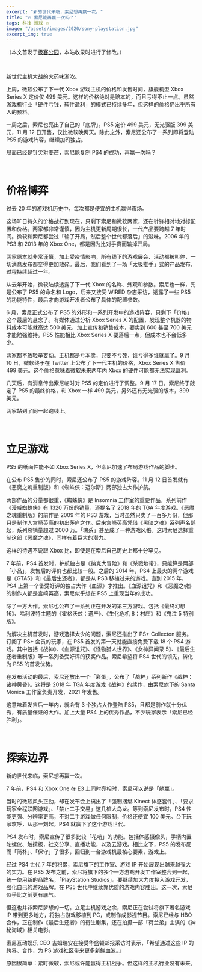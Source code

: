 ```yaml
---
excerpt: "新的世代来临，索尼想再赢一次。"
title: "🔥 索尼能再赢一次吗？"
tags: 科技 游戏 🔥
image: "/assets/images/2020/sony-playstation.jpg"
excerpt_img: true
---
```


（本文首发于[极客公园](https://www.geekpark.net/news/266202)，本站收录时进行了修改。）

<br>


新世代主机大战的火药味渐浓。

上周，微软公布了下一代 Xbox 游戏主机的价格和发售时间，旗舰机型 Xbox Series X 定价仅 499 美元。这样的价格绝对是赔本的，而且亏得不止一点。虽然游戏机行业「硬件亏钱，软件盈利」的模式已持续多年，但这样的价格仍出乎所有人的预料。

一周之后，索尼也亮出了自己的「底牌」。PS5 定价 499 美元，无光驱版 399 美元，11 月 12 日开售，仅比微软晚两天。除此之外，索尼还公布了一系列即将登陆 PS5 的游戏阵容，继续加码独占。

局面已经是针尖对麦芒，索尼能复制 PS4 的成功，再赢一次吗？

<br>

# 价格博弈
过去 20 年的游戏机历史中，每次都是便宜的主机赢得市场。

这场旷日持久的价格战打到现在，只剩下索尼和微软两家，还在针锋相对地对标配置和价格。两家都非常谨慎，因为主机更新周期很长，一代产品要跨越 7 年时间。微软和索尼都尝过「输了开局，然后整个世代都落后」的滋味。2006 年的 PS3 和 2013 年的 Xbox One，都是因为比对手贵而输掉开局。

两家原本就非常谨慎，加上受疫情影响，所有线下的游戏展会、活动都被叫停，一切消息发布都变得更加散碎。最后，我们看到了一场「太极推手」式的产品发布，过程持续超过一年。

从去年开始，微软陆续透露了下一代 Xbox 的名称、外观和参数。索尼也一样，先是公布了 PS5 的命名和 Logo，后来又接受 WIRED 杂志采访，透露了一些 PS5 的功能特性，最后才向游戏开发者公布了具体的配置参数。

6 月，索尼正式公布了 PS5 的外形和一系列开发中的游戏阵容，只剩下「价格」这个最后的悬念了。有媒体通过分析 Xbox Series X 的配置，发现整个机器的物料成本可能就高达 500 美元，加上宣传和销售成本，要卖到 600 甚至 700 美元才能勉强维持。PS5 性能相比 Xbox Series X 要落后一点，但成本也不会低多少。

两家都不敢轻举妄动。主机都是亏本卖，只要不亏死，谁亏得多谁就赢了。9 月 10 日，微软终于在 Twitter 上公布了下一代主机的价格，Xbox Series X 售价 499 美元。这个价格意味着微软未来两年内 Xbox 的硬件可能都无法实现盈利。

几天后，有消息传出索尼临时对 PS5 的定价进行了调整。9 月 17 日，索尼终于敲定了 PS5  的最终价格，和 Xbox 一样 499 美元，另外还有无光驱的版本，399 美元。

两家站到了同一起跑线上。

<br>

# 立足游戏
PS5 的纸面性能不如 Xbox Series X，但索尼加速了布局游戏作品的脚步。

在公布 PS5 售价的同时，索尼还公布了 PS5 的游戏阵容。11 月 12 日首发就有《恶魔之魂重制版》和《蜘蛛侠：迈尔斯》两部独占大作护航。

两部作品的分量都很重，《蜘蛛侠》是 Insomnia 工作室的重要作品，系列前作《漫威蜘蛛侠》有 1320 万份的销量，还提名了 2018 年的 TGA 年度游戏。《恶魔之魂重制版》的前作是 2009 年的 PS3 游戏，当时虽然只卖了一百多万份，但那只是制作人宫崎英高的初出茅庐之作。后来宫崎英高凭借《黑暗之魂》系列声名鹊起，系列总销量超过 2000 万。「魂系」甚至成了一种游戏风格。这时索尼选择重制这部《恶魔之魂》，同样有着巨大的潜力。

这样的待遇不说跟 Xbox 比，即使是在索尼自己历史上都十分罕见。

7 年前，PS4 首发时，护航独占是《纳克大冒险》和《杀戮地带》，只能算是两部「小品」，发售后的评价也都比较一般。之后的 2014 年，PS4 上最火的两个游戏是《GTA5》和《最后生还者》，都是从 PS3 移植过来的游戏。直到 2015 年，PS4 上第一个备受好评的独占大作《血源》才推出。《血源诅咒》和《恶魔之魂》的制作人都是宫崎英高，索尼似乎想在 PS5 上重现当年的成功。

除了一方大作。索尼也公布了一系列正在开发的第三方游戏。包括《最终幻想 16》、哈利波特主题的《霍格沃兹：遗产》、《生化危机 8：村庄》和《鬼泣 5 特别版》。

为解决主机首发时，游戏选择太少的问题，索尼还推出了 PS+ Collecton 服务。订阅了 PS+ 会员的玩家，在 PS5 首发的第一天就能直接免费下载 18 个 PS4 游戏。其中包括《战神》、《血源诅咒》、《怪物猎人世界》、《女神异闻录 5》、《最后生还者重制版》等一系列备受好评的获奖作品。索尼希望将 PS4 世代的领先，转化为 PS5 的首发优势。

在发布活动的最后，索尼还放出一个「彩蛋」，公布了「战神」系列新作《战神：诸神黄昏》。这将是 2018 年 TGA 年度游戏《战神》的续作，由索尼旗下的 Santa Monica 工作室负责开发，2021 年发售。

这意味着发售后一年内，就会有 3 个独占大作登陆 PS5，且都是前作就十分优秀，有质量保证的大作。加上大量 PS4 上的优秀作品，不少玩家表示「索尼已经胜利」。

<br>

# 探索边界
新的世代来临，索尼想再赢一次。

7 年前，PS4 和 Xbox One 在 E3 上同时亮相时，索尼可以说是「躺赢」。

当时的微软风头正劲，却在发布会上搞出了「强制捆绑 Kinect 体感套件」、「要求玩家全程联网游戏」、「禁止二手交易」这几桩大乌龙。等到索尼发布时，PS4 性能更强、分辨率更高，不对二手游戏做任何限制，价格还便宜 100 美元。台下玩家欢呼，从那一刻起，PS4 就赢下了这个游戏世代。

PS4 发布时，索尼宣传了很多比较「花哨」的功能。包括体感摄像头，手柄内置陀螺仪、触摸板，社交分享、直播功能，以及云游戏。相比之下，PS5 的发布反而「简朴」、「保守」了很多，回归到一台游戏机最核心要素，游戏上。

经过 PS4 世代 7 年的积累，索尼旗下的工作室、游戏 IP 开始展现出越来越强大的实力。在 PS5 发布之前，索尼将旗下的多个一方游戏开发工作室整合到一起，统一使用新的品牌名，「PlayStation Studios」。要继续加大力度投入游戏开发，强化自己的游戏品牌。在 PS5 世代中继续靠优质的游戏内容胜出。这一次，索尼似乎比之前更有底气。

但这也并非索尼梦想的一切。立足主机游戏之余，索尼正在尝试将旗下著名游戏 IP 带到更多地方，将独占游戏移植到 PC，或制作成影视节目。索尼已经与 HBO 合作，正在制作《最后生还者》的衍生剧集，还在拍摄一部「荷兰弟」主演的《神秘海域》相关电影。

索尼互动娱乐 CEO 吉姆瑞安在接受华盛顿邮报采访时表示，「希望通过这些 IP 的跨界、合作，为 PS 游戏社区带来更多新鲜血液。」

原因很简单：紧盯微软，索尼或许能赢得主机战争。但这样的主机行业没有未来。

